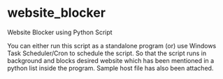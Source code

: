 # website_blocker
Website Blocker using Python Script

You can either run this script as a standalone program (or) use Windows Task Scheduler/Cron to schedule the script. So that the script runs
in background and blocks desired website which has been mentioned in a python list inside the program. Sample host file has also been attached.
